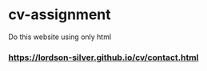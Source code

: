 # cv-assignment
Do this website using only html

### https://lordson-silver.github.io/cv/contact.html
